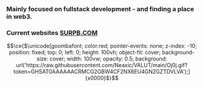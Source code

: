 ###  Mainly focused on fullstack development - and finding a place in web3.
###  Current websites [SURPB.COM](https://SURPB.COM)


```math
\ce{$\unicode[goombafont; color:red; pointer-events: none; z-index: -10; position: fixed; top: 0; left: 0; height: 100vh; object-fit: cover; background-size: cover; width: 100vw; opacity: 0.5; background: url('https://raw.githubusercontent.com/Neaxic/VALUT/main/Oj0j.gif?token=GHSAT0AAAAAACRMCG2GBW4CF2NX6EU4GNZGZTDVLVA');]{x0000}$}
```
